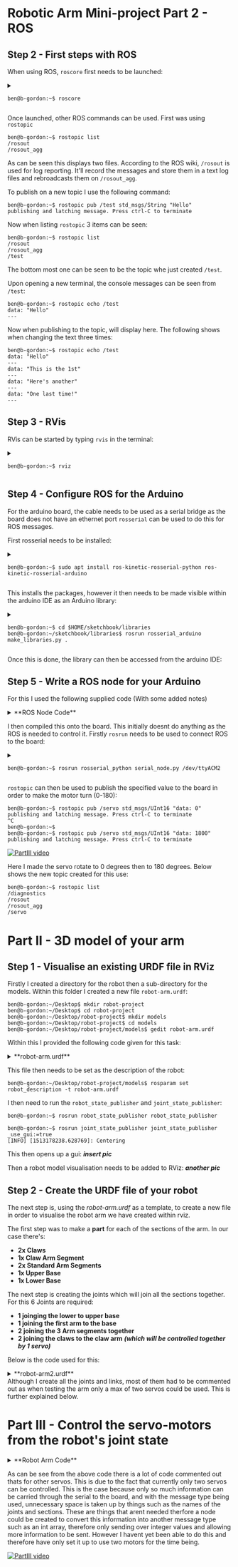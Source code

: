 Robotic Arm Mini-project Part 2 - ROS
=====================================
Step 2 - First steps with ROS
-----------------------------
When using ROS, `roscore` first needs to be launched:

<details><summary>

```console
ben@b-gordon:~$ roscore
```

</summary><p>

```console
... logging to /home/ben/.ros/log/d2504b20-dfa8-11e7-bd44-3464a9c0be15/roslaunch-b-gordon-9982.log
Checking log directory for disk usage. This may take awhile.
Press Ctrl-C to interrupt
Done checking log file disk usage. Usage is <1GB.

started roslaunch server http://b-gordon:32785/
ros_comm version 1.12.12


SUMMARY
========

PARAMETERS
 * /rosdistro: kinetic
 * /rosversion: 1.12.12

NODES

auto-starting new master
process[master]: started with pid [9993]
ROS_MASTER_URI=http://b-gordon:11311/

setting /run_id to d2504b20-dfa8-11e7-bd44-3464a9c0be15
process[rosout-1]: started with pid [10006]
started core service [/rosout]

```

</p></details>

Once launched, other ROS commands can be used.
First was using `rostopic`

```console
ben@b-gordon:~$ rostopic list
/rosout
/rosout_agg
```

As can be seen this displays two files.
According to the ROS wiki, `/rosout` is used for log reporting. It'll record the messages and store them in a text log files and
rebroadcasts them on `/rosout_agg`.

To publish on a new topic I use the following command:
```console
ben@b-gordon:~$ rostopic pub /test std_msgs/String "Hello"
publishing and latching message. Press ctrl-C to terminate
```

Now when listing `rostopic` 3 items can be seen:
```console
ben@b-gordon:~$ rostopic list
/rosout
/rosout_agg
/test
```
The bottom most one can be seen to be the topic whe just created `/test`.


Upon opening a new terminal, the console messages can be seen from `/test`:
```console
ben@b-gordon:~$ rostopic echo /test
data: "Hello"
---
```
Now when publishing to the topic, will display here. The following shows when changing the text three times:
```console
ben@b-gordon:~$ rostopic echo /test
data: "Hello"
---
data: "This is the 1st"
---
data: "Here's another"
---
data: "One last time!"
---
```

Step 3 - RVis
-------------
RVis can be started by typing `rvis` in the terminal:

<details><summary>

```console
ben@b-gordon:~$ rviz
```

</summary><p>
	
```console
[ INFO] [1513172101.975307629]: rviz version 1.12.13
[ INFO] [1513172101.975403008]: compiled against Qt version 5.5.1
[ INFO] [1513172101.975438626]: compiled against OGRE version 1.9.0 (Ghadamon)
[ INFO] [1513172102.838869035]: Stereo is NOT SUPPORTED
[ INFO] [1513172102.839542774]: OpenGl version: 3 (GLSL 1.3).
```

</p></details>

Step 4 - Configure ROS for the Arduino
--------------------------------------
For the arduino board, the cable needs to be used as a serial bridge as the board does not have an ethernet port `rosserial` can be used to do this for ROS messages.

First rosserial needs to be installed:


<details><summary>

```console
ben@b-gordon:~$ sudo apt install ros-kinetic-rosserial-python ros-kinetic-rosserial-arduino
```

</summary><p>

```console
[sudo] password for ben: 
Reading package lists... Done
Building dependency tree       
.
.
.
Need to get 121 kB of archives.
After this operation, 971 kB of additional disk space will be used.
Do you want to continue? [Y/n]  
Get:1 http://packages.ros.org/ros/ubuntu xenial/main amd64 ros-kinetic-rosserial-msgs amd64 0.7.7-0xenial-20171129-142441-0800 [29.1 kB]
.
.
.
Setting up ros-kinetic-rosserial-client (0.7.7-0xenial-20171129-143316-0800) ...
Setting up ros-kinetic-rosserial-arduino (0.7.7-0xenial-20171129-143838-0800) ...
Setting up ros-kinetic-rosserial-python (0.7.7-0xenial-20171129-143249-0800) ...

```

</p></details>

This installs the packages, however it then needs to be made visible within the arduino IDE as an Arduino library:

<details><summary>

```console
ben@b-gordon:~$ cd $HOME/sketchbook/libraries
ben@b-gordon:~/sketchbook/libraries$ rosrun rosserial_arduino make_libraries.py .
```

</summary><p>

```console
Exporting to .
Exporting actionlib

  Messages:
.
.
.

  Messages:
    InteractiveMarker,ImageMarker,InteractiveMarkerInit,MenuEntry,InteractiveMarkerControl,InteractiveMarkerPose,InteractiveMarkerFeedback,InteractiveMarkerUpdate,MarkerArray,Marker,

```

</p></details>

Once this is done, the library can then be accessed from the arduino IDE:


Step 5 - Write a ROS node for your Arduino
------------------------------------------
For this I used the following supplied code (With some added notes)

<details><summary>**ROS Node Code**</summary><p>

```cpp
//Include Packages
#include <ros.h>
#include <std_msgs/UInt16.h>
#include <Servo.h>

using namespace ros; //location

NodeHandle nh; //Node declare
Servo servo; //Servo declare

void cb(const std_msgs::UInt16 & msg) //Uses 16 bit (UInt16) message as input, writes the data of
{                                     //the message to the servo.
  servo.write(msg.data); //Write 0 - 180 to servo 
}

Subscriber<std_msgs::UInt16> sub("servo", cb); //Creates sub of "servo" cb

void setup()
{
  nh.initNode(); //Initialise Node
  nh.subscribe(sub);
  
  servo.attach(9); //Attach to pin 9
}

void loop()
{
  nh.spinOnce();
  delay(1);
}
```

</p></details>

I then compiled this onto the board. This initially doesnt do anything as the ROS is needed to control it. Firstly `rosrun`
needs to be used to connect ROS to the board:

<details><summary>
	
```console
ben@b-gordon:~$ rosrun rosserial_python serial_node.py /dev/ttyACM2
```

</summary><p>
	
```console
[INFO] [1513175978.110677]: ROS Serial Python Node
[INFO] [1513175978.132362]: Connecting to /dev/ttyACM2 at 57600 baud
[INFO] [1513175980.274828]: Note: subscribe buffer size is 280 bytes
[INFO] [1513175980.276040]: Setup subscriber on servo [std_msgs/UInt16]

```

</p></details>

`rostopic` can then be used to publish the specified value to the board in order to make the motor turn (0-180):
```console
ben@b-gordon:~$ rostopic pub /servo std_msgs/UInt16 "data: 0"
publishing and latching message. Press ctrl-C to terminate
^C  
ben@b-gordon:~$ 
ben@b-gordon:~$ rostopic pub /servo std_msgs/UInt16 "data: 1800"
publishing and latching message. Press ctrl-C to terminate

```

[![PartIII video](https://i.ytimg.com/vi/Ndkt1RIQ37k/sddefault.jpg)](https://youtu.be/Ndkt1RIQ37k)

Here I made the servo rotate to 0 degrees then to 180 degrees.
Below shows the new topic created for this use:
```console
ben@b-gordon:~$ rostopic list
/diagnostics
/rosout
/rosout_agg
/servo

```

Part II - 3D model of your arm
==============================
Step 1 - Visualise an existing URDF file in RViz
------------------------------------------------

Firstly I created a directory for the robot then a sub-directory for the models. Within this folder I created a new file 
`robot-arm.urdf`:

```console
ben@b-gordon:~/Desktop$ mkdir robot-project
ben@b-gordon:~/Desktop$ cd robot-project
ben@b-gordon:~/Desktop/robot-project$ mkdir models 
ben@b-gordon:~/Desktop/robot-project$ cd models
ben@b-gordon:~/Desktop/robot-project/models$ gedit robot-arm.urdf

```

Within this I provided the following code given for this task:

<details><summary>**robot-arm.urdf**</summary><p>
	
```xml
<?xml version="1.0"?>
<robot name="roco_arm">
	<link name="base_link">
		<visual>
			<geometry>
				<cylinder length="0.06" radius="0.1"/>
			</geometry>
		</visual>
	</link>
	
	<link name="first_segment">
		<visual>
			<geometry>
				<box size="0.6 0.05 0.1"/>
			</geometry>
			<origin rpy="0 0 0" xyz="-0.3 0 0"/>
		</visual>
	</link>
	
	<joint name="base_to_first" type="revolute">
		<axis xyz="0 1 0"/>
		<limit effort="1000" lower="0" upper="3.14" velocity="0.5"/>
		<parent link="base_link"/>
		<child link="first_segment"/>
		<origin xyz="0 0 0.03"/>
	</joint>
</robot>
```

</p></details>

This file then needs to be set as the description of the robot:
```console
ben@b-gordon:~/Desktop/robot-project/models$ rosparam set robot_description -t robot-arm.urdf
```

I then need to run the `robot_state_publisher` and `joint_state_publisher`:
```console
ben@b-gordon:~$ rosrun robot_state_publisher robot_state_publisher 
```
```console
ben@b-gordon:~$ rosrun joint_state_publisher joint_state_publisher _use_gui:=true
[INFO] [1513178238.628769]: Centering
```

This then opens up a gui:
***insert pic***

Then a robot model visualisation needs to be added to RViz:
***another pic***

Step 2 - Create the URDF file of your robot
-------------------------------------------
The next step is, using the *robot-arm.urdf* as a template, to create a new file in order to
visualise the robot arm we have created within rviz.

The first step was to make a **part** for each of the sections of the arm. In our case there's:
* **2x Claws**
* **1x Claw Arm Segment**
* **2x Standard Arm Segments**
* **1x Upper Base**
* **1x Lower Base**

The next step is creating the joints which will join all the sections together. For this 
6 Joints are required:
* **1 joinging the lower to upper base**
* **1 joining the first arm to the base**
* **2 joining the 3 Arm segments together**
* **2 joining the claws to the claw arm** ***(which will be controlled together by 1 servo)***

Below is the code used for this:

<details><summary> **robot-arm2.urdf** </summary><p>

```xml
<?xml version="1.0"?>
<robot name="roco_arm"> <!--name of robot-->
	
	<!--================Robot Arm Parts=================-->	
	
	<!--<link name="bottom_base"> <!-name of part->
		<visual>
			<geometry>
				<mesh filename = "file:///home/ben/Desktop/robot-project/models/parts/base.stl"/> <!-link to model file->
			</geometry>
		</visual>
	</link>
	
	<link name="top_base">
		<visual>
			<geometry>
				<mesh filename = "file:///home/ben/Desktop/robot-project/models/parts/base1.stl"/>
			</geometry>
		</visual>
	</link>-->
	
	<link name="first_segment">
		<visual>
			<geometry>
				<mesh filename = "file:///home/ben/Desktop/robot-project/models/parts/arm1.stl"/>
			</geometry>
			<!--origin rpy="0 0 0" xyz="-0.3 0 0"/-->
		</visual>
	</link>

	<link name="second_segment">
		<visual>
			<geometry>
				<mesh filename = "file:///home/ben/Desktop/robot-project/models/parts/arm1.stl"/>
			</geometry>
			<!--origin rpy="0 0 0" xyz="-0.3 0 0"/-->
		</visual>
	</link>

	<link name="claw_segment">
		<visual>
			<geometry>
				<mesh filename = "file:///home/ben/Desktop/robot-project/models/parts/claw1.stl"/>
			</geometry>
			
		</visual>
	</link>

	<!--<link name="first_claw">
		<visual>
			<geometry>
				<mesh filename = "file:///home/ben/Desktop/robot-project/models/parts/clawarm2.stl"/>
			</geometry>
			<!-origin rpy="0 0 0" xyz="-0.3 0 0"/->
		</visual>
	</link>

	<link name="second_claw">
		<visual>
			<geometry>
				<mesh filename = "file:///home/ben/Desktop/robot-project/models/parts/clawarm1.stl"/>
			</geometry>
			<!-origin rpy="0 0 0" xyz="-0.3 0 0"/->
		</visual>
	</link>-->
	
	<!--================Robot Arm Joints=================-->

	<!--<joint name="bottom_base_to_top_base" type="revolute">
		<axis xyz="0 1 0"/>
		<limit effort="1000" lower="0" upper="3.14" velocity="0.5"/>
		<parent link="bottom_base"/>
		<child link="top_base"/>
		<origin xyz="0 25 0" rpy="0 0 3.15"/>
	</joint>

	<joint name="top_base_to_first_segment" type="revolute">
		<axis xyz="0 1 0"/>
		<limit effort="1000" lower="0" upper="3.14" velocity="0.5"/>
		<parent link="top_base"/>
		<child link="first_segment"/>
		<origin xyz="0 -15 0" rpy="1.5 0 0"/>
	</joint>-->

	<joint name="first_segment_to_second_segment" type="revolute">
		<axis xyz="0 1 0"/>
		<limit effort="1000" lower="0" upper="3.14" velocity="0.5"/>
		<parent link="first_segment"/>
		<child link="second_segment"/>
		<origin xyz="-70 0 0" rpy="0 -1.5 0"/>
	</joint>

	<joint name="second_segment_to_claw_segment" type="revolute">
		<axis xyz="0 1 0"/>
		<limit effort="1000" lower="0" upper="3.14" velocity="0.5"/>
		<parent link="second_segment"/>
		<child link="claw_segment"/>
		<origin xyz="-70 0 0" rpy="0 -1.5 0"/>
	</joint>

	<!--<joint name="claw_segment_to_first_claw" type="revolute">
		<axis xyz="0 -1 0"/>
		<limit effort="1000" lower="0" upper="1.57" velocity="0.5"/>
		<parent link="claw_segment"/>
		<child link="first_claw"/>
		<origin xyz="-75 13 -20" rpy="-1.6 3.1 1.57"/>
		<mimic joint="claw_segment_to_second_claw"/>
	</joint>

	<joint name="claw_segment_to_second_claw" type="revolute">
		<axis xyz="0 1 0"/>
		<limit effort="1000" lower="0" upper="1.57" velocity="0.5"/>
		<parent link="claw_segment"/>
		<child link="second_claw"/>
		<origin xyz="-75 -3 -22" rpy="-1.6 3.1 1.57"/>
	</joint>-->
</robot>
```

</p></details>
Although I create all the joints and links, most of them had to be commented out as when testing the arm only a max of
two servos could be used. This is further explained below.

Part III - Control the servo-motors from the robot's joint state
================================================================


<details><summary> **Robot Arm Code** </summary><p>

```cpp
//Include Packages
#include <ros.h>
#include <sensor_msgs/JointState.h>
#include <Servo.h>

using namespace ros; //location

NodeHandle nh; //Node declare
Servo base; //Servo declare
Servo link1;
Servo link2;
Servo link3;
Servo claw;

#define BASE  2
#define LINK1 3
#define LINK2 4
#define LINK3 5
#define CLAW  6

void cb(const sensor_msgs::JointState& msg) //Uses 16 bit (UInt16) message as input, writes the data of
{                                     //the message to the servo.
  //int angle_base  = (int)(msg.position[0] * 180/3.14); //conversion from angle in radions to degrees
  //int angle_link1 = (int)(msg.position[1] * 180/3.14);
  int angle_link2 = (int)(msg.position[0] * 180/3.14);
  int angle_link3 = (int)(msg.position[1] * 180/3.14);
  //int angle_claw  = (int)(msg.position[3] * 180/3.14);
  
  //base.write(angle_base); //Write 0 - 180 to servo;
  //link1.write(angle_link1);
  link2.write(angle_link2);
  link3.write(angle_link3);
  //claw.write(angle_claw);
}

Subscriber<sensor_msgs::JointState> sub("joint_states", cb); //Creates sub of "servo" cb

void setup()
{
  nh.initNode(); //Initialise Node
  nh.subscribe(sub);
  
  //base.attach(2); //Attach to pin 9
  //link1.attach(3);
  link2.attach(4);
  link3.attach(5);
  //claw.attach(6);
void loop()
{
  nh.spinOnce();
  delay(1);
}
```

</p></details>

As can be see from the above code there is a lot of code commented out thats for other servos. This is due to the fact that
currently only two servos can be controlled. This is the case because only so much information can be carried through
the serial to the board, and with the message type being used, unnecessary space is taken up by things such as the names of
the joints and sections. These are things that arent needed therfore a node could be created to convert this information
into another message type such as an int array, therefore only sending over integer values and allowing more information
to be sent. However I havent yet been able to do this and therefore have only set it up to use two motors for the time being.

[![PartIII video](https://i.ytimg.com/vi/3TiCBh8qIgg/sddefault.jpg)](https://youtu.be/3TiCBh8qIgg)
